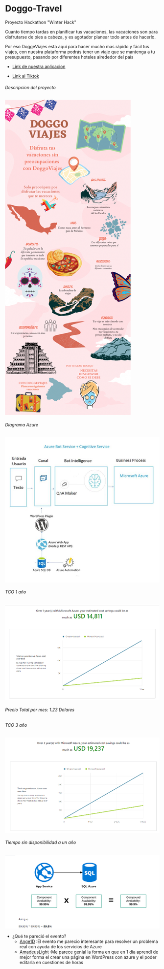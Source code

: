 # Doggo-Travel
Proyecto Hackathon "Winter Hack" 

Cuanto tiempo tardas en planificar tus vacaciones, las vacaciones son para disfrutarse de pies a cabeza, y es agotador planear todo antes de hacerlo. 

Por eso DoggeViajes esta aquí para hacer mucho mas rápido y fácil tus viajes, con nuestra plataforma podrás tener un viaje que se mantenga a tu presupuesto, pasando por diferentes hoteles alrededor del país   


- [Link de nuestra aplicacion](https://doggoviajes.azurewebsites.net/bot/)

- [Link al Tiktok](https://www.tiktok.com/@guardierkevin/video/7043593977848679685)

###### Descripcion del proyecto
![Descripcion del proyecto](https://github.com/Ange1D/Doggo-Travel/blob/main/imagenes/DoggoViajes.png)

###### Diagrama Azure
![Diagrama Azure](https://github.com/Ange1D/Doggo-Travel/blob/main/imagenes/diagrama%20azure.JPG)

###### TCO 1 año
![TCO 1 año](https://github.com/Ange1D/Doggo-Travel/blob/main/imagenes/MicrosoftTeams-image%20(4).png)

###### Precio Total por mes: 1.23 Dolares

###### TCO 3 año
![TCO 1 año](https://github.com/Ange1D/Doggo-Travel/blob/main/imagenes/MicrosoftTeams-image(5).png)

###### Tiempo sin disponibilidad a un año
![Tiempo sin disponibilidad a un año](https://github.com/Ange1D/Doggo-Travel/blob/main/imagenes/MicrosoftTeams-image(3).png)

- ¿Qué te pareció el evento?
     - [Ange1D](https://github.com/Ange1D/) :El evento me parecio interesante para resolver un problema real con ayuda de los servicios de Azure
     - [AmadeusLight](https://github.com/AmadeusLight/) :Me parece genial la forma en que en 1 día aprendí de mejor forma el crear una página en WordPress con azure y el poder editarla en cuestiones de horas

